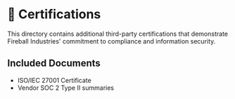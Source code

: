 # 📁 Certifications

This directory contains additional third-party certifications that demonstrate Fireball Industries' commitment to compliance and information security.

## Included Documents
- ISO/IEC 27001 Certificate
- Vendor SOC 2 Type II summaries
